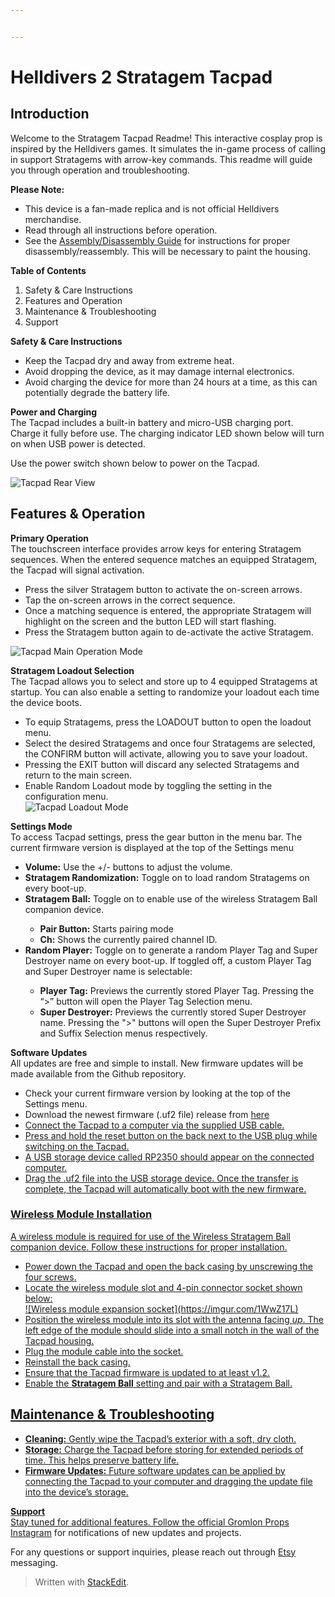 ```yaml
---


---
```


<h1 id="helldivers-2-stratagem-tacpad">Helldivers 2 Stratagem Tacpad</h1>
<h2 id="introduction">Introduction</h2>
<p>Welcome to the Stratagem Tacpad Readme! This interactive cosplay prop is inspired by the Helldivers games. It simulates the in-game process of calling in support Stratagems with arrow-key commands. This readme will guide you through operation and troubleshooting.</p>
<p><strong>Please Note:</strong></p>
<ul>
<li>This device is a fan-made replica and is not official Helldivers merchandise.</li>
<li>Read through all instructions before operation.</li>
<li>See the <a href="https://github.com/gromprops/Helldivers-2-Stratagem-Tacpad/blob/main/Disassembly-Reassembly.md">Assembly/Disassembly Guide</a> for instructions for proper disassembly/reassembly. This will be necessary to paint the housing.</li>
</ul>
<p><strong>Table of Contents</strong></p>
<ol>
<li>Safety &amp; Care Instructions</li>
<li>Features and Operation</li>
<li>Maintenance &amp; Troubleshooting</li>
<li>Support</li>
</ol>
<p><strong>Safety &amp; Care Instructions</strong></p>
<ul>
<li>Keep the Tacpad dry and away from extreme heat.</li>
<li>Avoid dropping the device, as it may damage internal electronics.</li>
<li>Avoid charging the device for more than 24 hours at a time, as this can potentially degrade the battery life.</li>
</ul>
<p><strong>Power and Charging</strong><br>
The Tacpad includes a built-in battery and micro-USB charging port. Charge it fully before use. The charging indicator LED shown below will turn on when USB power is detected.</p>
<p>Use the power switch shown below to power on the Tacpad.</p>
<p><img src="https://imgur.com/ufXQzsC.jpeg" alt="Tacpad Rear View"></p>
<h2 id="features--operation">Features &amp; Operation</h2>
<p><strong>Primary Operation</strong><br>
The touchscreen interface provides arrow keys for entering Stratagem sequences. When the entered sequence matches an equipped Stratagem, the Tacpad will signal activation.</p>
<ul>
<li>Press the silver Stratagem button to activate the on-screen arrows.</li>
<li>Tap the on-screen arrows in the correct sequence.</li>
<li>Once a matching sequence is entered, the appropriate Stratagem will highlight on the screen and the button LED will start flashing.</li>
<li>Press the Stratagem button again to de-activate the active Stratagem.</li>
</ul>
<p><img src="https://i.imgur.com/ergSwCE.jpeg" alt="Tacpad Main Operation Mode"></p>
<p><strong>Stratagem Loadout Selection</strong><br>
The Tacpad allows you to select and store up to 4 equipped Stratagems at startup. You can also enable a setting to randomize your loadout each time the device boots.</p>
<ul>
<li>To equip Stratagems, press the LOADOUT button to open the loadout menu.</li>
<li>Select the desired Stratagems and once four Stratagems are selected, the CONFIRM button will activate, allowing you to save your loadout.</li>
<li>Pressing the EXIT button will discard any selected Stratagems and return to the main screen.</li>
<li>Enable Random Loadout mode by toggling the setting in the configuration menu.<br>
<img src="https://imgur.com/iuoc0lX.jpeg" alt="Tacpad Loadout Mode"></li>
</ul>
<p><strong>Settings Mode</strong><br>
To access Tacpad settings, press the gear button in the menu bar. The current firmware version is displayed at the top of the Settings menu</p>
<ul>
<li><strong>Volume:</strong> Use the +/- buttons to adjust the volume.</li>
<li><strong>Stratagem Randomization:</strong> Toggle on to load random Stratagems on every boot-up.</li>
<li><strong>Stratagem Ball:</strong> Toggle on to enable use of the wireless Stratagem Ball companion device.</li>
<ul>
<li><strong>Pair Button:</strong> Starts pairing mode</li>
<li><strong>Ch:</strong> Shows the currently paired channel ID.</li>
</ul>
<li><strong>Random Player:</strong> Toggle on to generate a random Player Tag and Super Destroyer name on every boot-up. If toggled off, a custom Player Tag and Super Destroyer name is selectable:</li>
<ul>
<li><strong>Player Tag:</strong> Previews the currently stored Player Tag. Pressing the “&gt;” button will open the Player Tag Selection menu.</li>
<li><strong>Super Destroyer:</strong> Previews the currently stored Super Destroyer name. Pressing the ">" buttons will open the Super Destroyer Prefix and Suffix Selection menus respectively.</li>
</ul>
</ul>
<p><strong>Software Updates</strong><br>
All updates are free and simple to install. New firmware updates will be made available from the Github repository.</p>
<ul>
<li>Check your current firmware version by looking at the top of the Settings menu.</li>
<li>Download the newest firmware (.uf2 file) release from <a href="https://github.com/gromprops/Helldivers-2-Stratagem-Tacpad/releases">here</a.</li>
<li>Connect the Tacpad to a computer via the supplied USB cable.</li>
<li>Press and hold the reset button on the back next to the USB plug while switching on the Tacpad.</li>
<li>A USB storage device called RP2350 should appear on the connected computer.</li>
<li>Drag the .uf2 file into the USB storage device. Once the transfer is complete, the Tacpad will automatically boot with the new firmware.</li>
</ul>

<h3 id="wireless-module-installation">Wireless Module Installation</h3>
<p>A wireless module is required for use of the Wireless Stratagem Ball companion device. Follow these instructions for proper installation.</p>
<ul>
<li>Power down the Tacpad and open the back casing by unscrewing the four screws.</li>
<li>Locate the wireless module slot and 4-pin connector socket shown below:</li>
![Wireless module expansion socket](https://imgur.com/1WwZ17L)
<li>Position the wireless module into its slot with the antenna facing  <i>up</i>. The left edge of the module should slide into a small notch in the wall of the Tacpad housing.</li>
<li>Plug the module cable into the socket.</li>
<li>Reinstall the back casing.</li>
<li>Ensure that the Tacpad firmware is updated to at least v1.2.</li>
<li>Enable the <strong>Stratagem Ball</strong> setting and pair with a Stratagem Ball.</li>
</ul>

<h2 id="maintenance--troubleshooting">Maintenance &amp; Troubleshooting</h2>
<ul>
<li><strong>Cleaning:</strong> Gently wipe the Tacpad’s exterior with a soft, dry cloth.</li>
<li><strong>Storage:</strong> Charge the Tacpad before storing for extended periods of time. This helps preserve battery life.</li>
<li><strong>Firmware Updates:</strong> Future software updates can be applied by connecting the Tacpad to your computer and dragging the update file into the device’s storage.</li>
</ul>
<p><strong>Support</strong><br>
Stay tuned for additional features. Follow the official <a href="https://www.instagram.com/gromlonprops/">Gromlon Props Instagram</a> for notifications of new updates and projects.</p>
<p>For any questions or support inquiries, please reach out through <a href="https://www.etsy.com/shop/GromlonProps">Etsy</a> messaging.</p>
<blockquote>
<p>Written with <a href="https://stackedit.io/">StackEdit</a>.</p>
</blockquote>

<!--stackedit_data:
eyJoaXN0b3J5IjpbMjEzODAxNjMyNiw2NDM3ODU0NDcsLTg0Mz
c0OTYwNiwtMTg4OTAyMDE3NiwxNDMxNjc4MjJdfQ==
-->